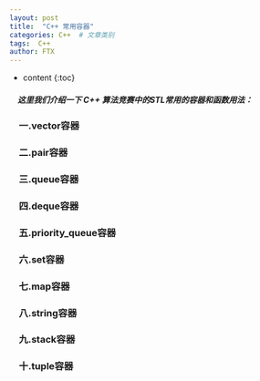 ```yaml
---
layout: post
title:  "C++ 常用容器"
categories: C++  # 文章类别
tags:  C++
author: FTX
---
```


* content
{:toc}

##### &emsp;这里我们介绍一下 **C++** 算法竞赛中的STL常用的容器和函数用法：

### &emsp;一.vector容器

### &emsp;二.pair容器

### &emsp;三.queue容器

### &emsp;四.deque容器

### &emsp;五.priority_queue容器

### &emsp;六.set容器

### &emsp;七.map容器

### &emsp;八.string容器

### &emsp;九.stack容器

### &emsp;十.tuple容器



